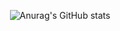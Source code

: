 <p style="text-align:center"><img src="https://camo.githubusercontent.com/77736e0b537ddf333be228b495e9e8cc7d5eb2c27de28f2c59178d4f4939635e/68747470733a2f2f6769746875622d726561646d652d73746174732e76657263656c2e6170702f6170693f757365726e616d653d456d6572736f6e424c6f70657326686964655f626f726465723d747275652662675f636f6c6f723d303030303137267469746c655f636f6c6f723d30304133464626746578745f636f6c6f723d6666662669636f6e5f636f6c6f723d30304133464626636172645f77696474683d363430" alt="Anurag's GitHub stats" data-canonical-src="https://github-readme-stats.vercel.app/api?username=EmersonBLopes&amp;hide_border=true&amp;bg_color=000017&amp;title_color=00A3FF&amp;text_color=fff&amp;icon_color=00A3FF&amp;card_width=800" style="max-width: 100%;"></p>
